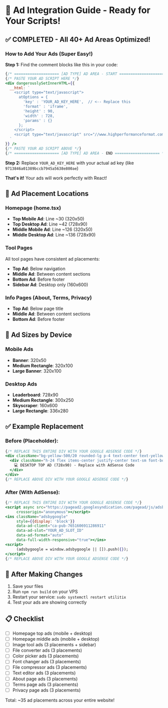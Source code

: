 # 🚀 Ad Integration Guide - Ready for Your Scripts!

## ✅ COMPLETED - All 40+ Ad Areas Optimized!

### How to Add Your Ads (Super Easy!)

**Step 1:** Find the comment blocks like this in your code:
```jsx
{/* ==================== [AD TYPE] AD AREA - START ==================== */}
{/* PASTE YOUR AD SCRIPT HERE */}
<div dangerouslySetInnerHTML={{
  __html: `
    <script type="text/javascript">
      atOptions = {
        'key' : 'YOUR_AD_KEY_HERE',  // <-- Replace this
        'format' : 'iframe',
        'height' : 90,
        'width' : 728,
        'params' : {}
      };
    </script>
    <script type="text/javascript" src="//www.highperformanceformat.com/YOUR_AD_KEY_HERE/invoke.js"></script>
  `
}} />
{/* PASTE YOUR AD SCRIPT ABOVE */}
{/* ==================== [AD TYPE] AD AREA - END ==================== */}
```

**Step 2:** Replace `YOUR_AD_KEY_HERE` with your actual ad key (like `9713846a01389bccb7945a5638e800ae`)

**That's it!** Your ads will work perfectly with React!

## 📍 Ad Placement Locations

### Homepage (home.tsx)
- **Top Mobile Ad**: Line ~30 (320x50)
- **Top Desktop Ad**: Line ~42 (728x90)
- **Middle Mobile Ad**: Line ~126 (320x50)
- **Middle Desktop Ad**: Line ~136 (728x90)

### Tool Pages
All tool pages have consistent ad placements:
- **Top Ad**: Below navigation
- **Middle Ad**: Between content sections
- **Bottom Ad**: Before footer
- **Sidebar Ad**: Desktop only (160x600)

### Info Pages (About, Terms, Privacy)
- **Top Ad**: Below page title
- **Middle Ad**: Between content sections
- **Bottom Ad**: Before footer

## 🎯 Ad Sizes by Device

### Mobile Ads
- **Banner**: 320x50
- **Medium Rectangle**: 320x100
- **Large Banner**: 320x100

### Desktop Ads
- **Leaderboard**: 728x90
- **Medium Rectangle**: 300x250
- **Skyscraper**: 160x600
- **Large Rectangle**: 336x280

## ✅ Example Replacement

### Before (Placeholder):
```jsx
{/* REPLACE THIS ENTIRE DIV WITH YOUR GOOGLE ADSENSE CODE */}
<div className="bg-yellow-500/20 rounded-lg p-4 text-center text-yellow-300 border-2 border-yellow-500/50">
  <div className="h-24 flex items-center justify-center text-sm font-bold">
    💻 DESKTOP TOP AD (728x90) - Replace with AdSense Code
  </div>
</div>
{/* REPLACE ABOVE DIV WITH YOUR GOOGLE ADSENSE CODE */}
```

### After (With AdSense):
```jsx
{/* REPLACE THIS ENTIRE DIV WITH YOUR GOOGLE ADSENSE CODE */}
<script async src="https://pagead2.googlesyndication.com/pagead/js/adsbygoogle.js?client=ca-pub-7651606911286911"
     crossorigin="anonymous"></script>
<ins className="adsbygoogle"
     style={{display: 'block'}}
     data-ad-client="ca-pub-7651606911286911"
     data-ad-slot="YOUR_AD_SLOT_ID"
     data-ad-format="auto"
     data-full-width-responsive="true"></ins>
<script>
     (adsbygoogle = window.adsbygoogle || []).push({});
</script>
{/* REPLACE ABOVE DIV WITH YOUR GOOGLE ADSENSE CODE */}
```

## 🔄 After Making Changes

1. Save your files
2. Run `npm run build` on your VPS
3. Restart your service: `sudo systemctl restart utilitix`
4. Test your ads are showing correctly

## 📋 Checklist
- [ ] Homepage top ads (mobile + desktop)
- [ ] Homepage middle ads (mobile + desktop)
- [ ] Image tool ads (3 placements + sidebar)
- [ ] File converter ads (3 placements)
- [ ] Color picker ads (3 placements)
- [ ] Font changer ads (3 placements)
- [ ] File compressor ads (3 placements)
- [ ] Text editor ads (3 placements)
- [ ] About page ads (3 placements)
- [ ] Terms page ads (3 placements)
- [ ] Privacy page ads (3 placements)

Total: ~35 ad placements across your entire website!